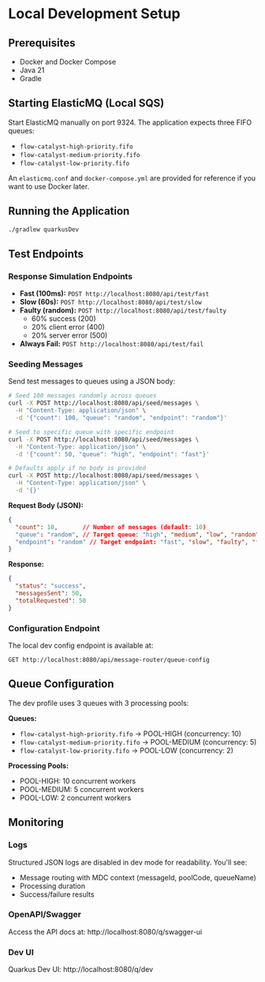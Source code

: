 # Local Development Setup

## Prerequisites

- Docker and Docker Compose
- Java 21
- Gradle

## Starting ElasticMQ (Local SQS)

Start ElasticMQ manually on port 9324. The application expects three FIFO queues:
- `flow-catalyst-high-priority.fifo`
- `flow-catalyst-medium-priority.fifo`
- `flow-catalyst-low-priority.fifo`

An `elasticmq.conf` and `docker-compose.yml` are provided for reference if you want to use Docker later.

## Running the Application

```bash
./gradlew quarkusDev
```

## Test Endpoints

### Response Simulation Endpoints

- **Fast (100ms):** `POST http://localhost:8080/api/test/fast`
- **Slow (60s):** `POST http://localhost:8080/api/test/slow`
- **Faulty (random):** `POST http://localhost:8080/api/test/faulty`
  - 60% success (200)
  - 20% client error (400)
  - 20% server error (500)
- **Always Fail:** `POST http://localhost:8080/api/test/fail`

### Seeding Messages

Send test messages to queues using a JSON body:

```bash
# Seed 100 messages randomly across queues
curl -X POST http://localhost:8080/api/seed/messages \
  -H "Content-Type: application/json" \
  -d '{"count": 100, "queue": "random", "endpoint": "random"}'

# Seed to specific queue with specific endpoint
curl -X POST http://localhost:8080/api/seed/messages \
  -H "Content-Type: application/json" \
  -d '{"count": 50, "queue": "high", "endpoint": "fast"}'

# Defaults apply if no body is provided
curl -X POST http://localhost:8080/api/seed/messages \
  -H "Content-Type: application/json" \
  -d '{}'
```

**Request Body (JSON):**
```json
{
  "count": 10,       // Number of messages (default: 10)
  "queue": "random", // Target queue: "high", "medium", "low", "random", or full queue name (default: "random")
  "endpoint": "random" // Target endpoint: "fast", "slow", "faulty", "fail", "random", or full URL (default: "random")
}
```

**Response:**
```json
{
  "status": "success",
  "messagesSent": 50,
  "totalRequested": 50
}
```

### Configuration Endpoint

The local dev config endpoint is available at:
```
GET http://localhost:8080/api/message-router/queue-config
```

## Queue Configuration

The dev profile uses 3 queues with 3 processing pools:

**Queues:**
- `flow-catalyst-high-priority.fifo` → POOL-HIGH (concurrency: 10)
- `flow-catalyst-medium-priority.fifo` → POOL-MEDIUM (concurrency: 5)
- `flow-catalyst-low-priority.fifo` → POOL-LOW (concurrency: 2)

**Processing Pools:**
- POOL-HIGH: 10 concurrent workers
- POOL-MEDIUM: 5 concurrent workers
- POOL-LOW: 2 concurrent workers

## Monitoring

### Logs

Structured JSON logs are disabled in dev mode for readability. You'll see:
- Message routing with MDC context (messageId, poolCode, queueName)
- Processing duration
- Success/failure results

### OpenAPI/Swagger

Access the API docs at: http://localhost:8080/q/swagger-ui

### Dev UI

Quarkus Dev UI: http://localhost:8080/q/dev

